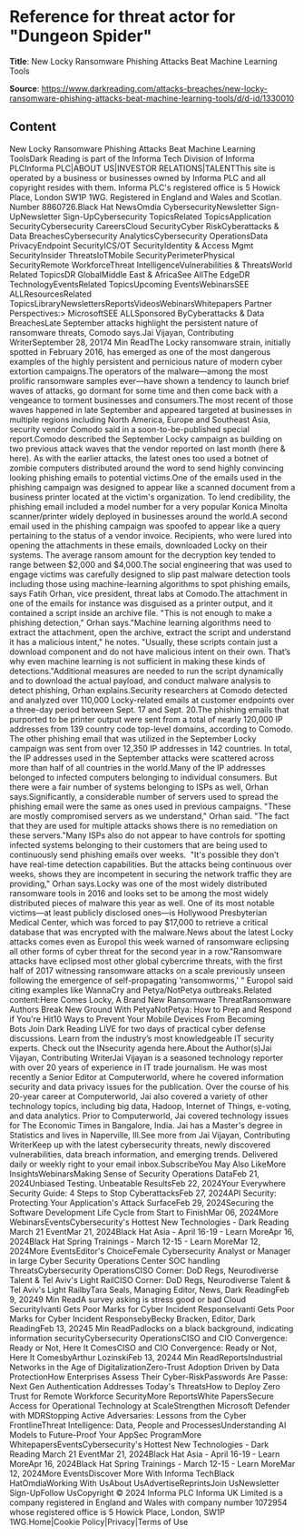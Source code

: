 # Reference for threat actor for "Dungeon Spider"

**Title**: New Locky Ransomware Phishing Attacks Beat Machine Learning Tools

**Source**: https://www.darkreading.com/attacks-breaches/new-locky-ransomware-phishing-attacks-beat-machine-learning-tools/d/d-id/1330010

## Content
New Locky Ransomware Phishing Attacks Beat Machine Learning ToolsDark Reading is part of the Informa Tech Division of Informa PLCInforma PLC|ABOUT US|INVESTOR RELATIONS|TALENTThis site is operated by a business or businesses owned by Informa PLC and all copyright resides with them. Informa PLC's registered office is 5 Howick Place, London SW1P 1WG. Registered in England and Wales and Scotlan. Number 8860726.Black Hat NewsOmdia CybersecurityNewsletter Sign-UpNewsletter Sign-UpCybersecurity TopicsRelated TopicsApplication SecurityCybersecurity CareersCloud SecurityCyber RiskCyberattacks & Data BreachesCybersecurity AnalyticsCybersecurity OperationsData PrivacyEndpoint SecurityICS/OT SecurityIdentity & Access Mgmt SecurityInsider ThreatsIoTMobile SecurityPerimeterPhysical SecurityRemote WorkforceThreat IntelligenceVulnerabilities & ThreatsWorld Related TopicsDR GlobalMiddle East & AfricaSee AllThe EdgeDR TechnologyEventsRelated TopicsUpcoming EventsWebinarsSEE ALLResourcesRelated TopicsLibraryNewslettersReportsVideosWebinarsWhitepapers    Partner Perspectives:> MicrosoftSEE ALLSponsored ByCyberattacks & Data BreachesLate September attacks highlight the persistent nature of ransomware threats, Comodo says.Jai Vijayan, Contributing WriterSeptember 28, 20174 Min ReadThe Locky ransomware strain, initially spotted in February 2016, has emerged as one of the most dangerous examples of the highly persistent and pernicious nature of modern cyber extortion campaigns.The operators of the malware—among the most prolific ransomware samples ever—have shown a tendency to launch brief waves of attacks, go dormant for some time and then come back with a vengeance to torment businesses and consumers.The most recent of those waves happened in late September and appeared targeted at businesses in multiple regions including North America, Europe and Southeast Asia, security vendor Comodo said in a soon-to-be-published special report.Comodo described the September Locky campaign as building on two previous attack waves that the vendor reported on last month (here & here). As with the earlier attacks, the latest ones too used a botnet of zombie computers distributed around the word to send highly convincing looking phishing emails to potential victims.One of the emails used in the phishing campaign was designed to appear like a scanned document from a business printer located at the victim's organization. To lend credibility, the phishing email included a model number for a very popular Konica Minolta scanner/printer widely deployed in businesses around the world.A second email used in the phishing campaign was spoofed to appear like a query pertaining to the status of a vendor invoice. Recipients, who were lured into opening the attachments in these emails, downloaded Locky on their systems. The average ransom amount for the decryption key tended to range between $2,000 and $4,000.The social engineering that was used to engage victims was carefully designed to slip past malware detection tools including those using machine-learning algorithms to spot phishing emails, says Fatih Orhan, vice president, threat labs at Comodo.The attachment in one of the emails for instance was disguised as a printer output, and it contained a script inside an archive file. "This is not enough to make a phishing detection," Orhan says."Machine learning algorithms need to extract the attachment, open the archive, extract the script and understand it has a malicious intent," he notes. "Usually, these scripts contain just a download component and do not have malicious intent on their own. That’s why even machine learning is not sufficient in making these kinds of detections."Additional measures are needed to run the script dynamically and to download the actual payload, and conduct malware analysis to detect phishing, Orhan explains.Security researchers at Comodo detected and analyzed over 110,000 Locky-related emails at customer endpoints over a three-day period between Sept. 17 and Sept. 20.The phishing emails that purported to be printer output were sent from a total of nearly 120,000 IP addresses from 139 country code top-level domains, according to Comodo. The other phishing email that was utilized in the September Locky campaign was sent from over 12,350 IP addresses in 142 countries. In total, the IP addresses used in the September attacks were scattered across more than half of all countries in the world.Many of the IP addresses belonged to infected computers belonging to individual consumers. But there were a fair number of systems belonging to ISPs as well, Orhan says.Significantly, a considerable number of servers used to spread the phishing email were the same as ones used in previous campaigns. "These are mostly compromised servers as we understand," Orhan said. "The fact that they are used for multiple attacks shows there is no remediation on these servers."Many ISPs also do not appear to have controls for spotting infected systems belonging to their customers that are being used to continuously send phishing emails over weeks.  "It's possible they don’t have real-time detection capabilities. But the attacks being continuous over weeks, shows they are incompetent in securing the network traffic they are providing," Orhan says.Locky was one of the most widely distributed ransomware tools in 2016 and looks set to be among the most widely distributed pieces of malware this year as well. One of its most notable victims—at least publicly disclosed ones—is Hollywood Presbyterian Medical Center, which was forced to pay $17,000 to retrieve a critical database that was encrypted with the malware.News about the latest Locky attacks comes even as Europol this week warned of ransomware eclipsing all other forms of cyber threat for the second year in a row."Ransomware attacks have eclipsed most other global cybercrime threats, with the first half of 2017 witnessing ransomware attacks on a scale previously unseen following the emergence of self-propagating ‘ransomworms,' " Europol said citing examples like WannaCry and Petya/NotPetya outbreaks.Related content:Here Comes Locky, A Brand New Ransomware ThreatRansomware Authors Break New Ground With PetyaNotPetya: How to Prep and Respond if You're Hit10 Ways to Prevent Your Mobile Devices From Becoming Bots Join Dark Reading LIVE for two days of practical cyber defense discussions. Learn from the industry’s most knowledgeable IT security experts. Check out the INsecurity agenda here.About the Author(s)Jai Vijayan, Contributing WriterJai Vijayan is a seasoned technology reporter with over 20 years of experience in IT trade journalism. He was most recently a Senior Editor at Computerworld, where he covered information security and data privacy issues for the publication. Over the course of his 20-year career at Computerworld, Jai also covered a variety of other technology topics, including big data, Hadoop, Internet of Things, e-voting, and data analytics. Prior to Computerworld, Jai covered technology issues for The Economic Times in Bangalore, India. Jai has a Master's degree in Statistics and lives in Naperville, Ill.See more from Jai Vijayan, Contributing WriterKeep up with the latest cybersecurity threats, newly discovered vulnerabilities, data breach information, and emerging trends. Delivered daily or weekly right to your email inbox.SubscribeYou May Also LikeMore InsightsWebinarsMaking Sense of Security Operations DataFeb 21, 2024Unbiased Testing. Unbeatable ResultsFeb 22, 2024Your Everywhere Security Guide: 4 Steps to Stop CyberattacksFeb 27, 2024API Security: Protecting Your Application's Attack SurfaceFeb 29, 2024Securing the Software Development Life Cycle from Start to FinishMar 06, 2024More WebinarsEventsCybersecurity's Hottest New Technologies - Dark Reading March 21 EventMar 21, 2024Black Hat Asia - April 16-19 - Learn MoreApr 16, 2024Black Hat Spring Trainings - March 12-15 - Learn MoreMar 12, 2024More EventsEditor's ChoiceFemale Cybersecurity Analyst or Manager in large Cyber Security Operations Center SOC handling ThreatsCybersecurity OperationsCISO Corner: DoD Regs, Neurodiverse Talent & Tel Aviv's Light RailCISO Corner: DoD Regs, Neurodiverse Talent & Tel Aviv's Light RailbyTara Seals, Managing Editor, News, Dark ReadingFeb 9, 20249 Min ReadA survey asking is stress good or bad Сloud SecurityIvanti Gets Poor Marks for Cyber Incident ResponseIvanti Gets Poor Marks for Cyber Incident ResponsebyBecky Bracken, Editor, Dark ReadingFeb 13, 20245 Min ReadPadlocks on a black background, indicating information securityCybersecurity OperationsCISO and CIO Convergence: Ready or Not, Here It ComesCISO and CIO Convergence: Ready or Not, Here It ComesbyArthur LozinskiFeb 13, 20244 Min ReadReportsIndustrial Networks in the Age of DigitalizationZero-Trust Adoption Driven by Data ProtectionHow Enterprises Assess Their Cyber-RiskPasswords Are Passe: Next Gen Authentication Addresses Today's ThreatsHow to Deploy Zero Trust for Remote Workforce SecurityMore ReportsWhite PapersSecure Access for Operational Technology at ScaleStrengthen Microsoft Defender with MDRStopping Active Adversaries: Lessons from the Cyber FrontlineThreat Intelligence: Data, People and ProcessesUnderstanding AI Models to Future-Proof Your AppSec ProgramMore WhitepapersEventsCybersecurity's Hottest New Technologies - Dark Reading March 21 EventMar 21, 2024Black Hat Asia - April 16-19 - Learn MoreApr 16, 2024Black Hat Spring Trainings - March 12-15 - Learn MoreMar 12, 2024More EventsDiscover More With Informa TechBlack HatOmdiaWorking With UsAbout UsAdvertiseReprintsJoin UsNewsletter Sign-UpFollow UsCopyright © 2024 Informa PLC Informa UK Limited is a company registered in England and Wales with company number 1072954 whose registered office is 5 Howick Place, London, SW1P 1WG.Home|Cookie Policy|Privacy|Terms of Use
